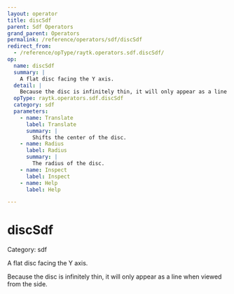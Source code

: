 ```yaml
---
layout: operator
title: discSdf
parent: Sdf Operators
grand_parent: Operators
permalink: /reference/operators/sdf/discSdf
redirect_from:
  - /reference/opType/raytk.operators.sdf.discSdf/
op:
  name: discSdf
  summary: |
    A flat disc facing the Y axis.
  detail: |
    Because the disc is infinitely thin, it will only appear as a line when viewed from the side.
  opType: raytk.operators.sdf.discSdf
  category: sdf
  parameters:
    - name: Translate
      label: Translate
      summary: |
        Shifts the center of the disc.
    - name: Radius
      label: Radius
      summary: |
        The radius of the disc.
    - name: Inspect
      label: Inspect
    - name: Help
      label: Help

---
```


# discSdf

Category: sdf



A flat disc facing the Y axis.

Because the disc is infinitely thin, it will only appear as a line when viewed from the side.